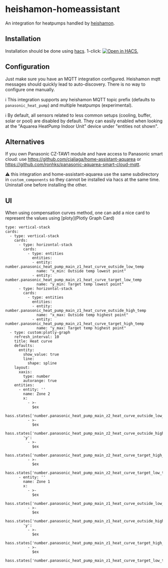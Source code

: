 # heishamon-homeassistant

An integration for heatpumps handled by [heishamon](https://github.com/Egyras/HeishaMon).

## Installation

Installation should be done using [hacs](https://hacs.xyz/).
1-click: [![Open in HACS.](https://my.home-assistant.io/badges/hacs_repository.svg)](https://my.home-assistant.io/redirect/hacs_repository/?owner=kamaradclimber&repository=heishamon-homeassistant&category=integration)

## Configuration

Just make sure you have an MQTT integration configured. Heishamon mqtt messages should quickly lead to auto-discovery. There is no way to configure one manually.

ℹ This integration supports any heishamon MQTT topic prefix (defaults to `panasonic_heat_pump`) and multiple heatpumps (experimental).

ℹ️ By default, all sensors related to less common setups (cooling, buffer, solar or pool) are disabled by default. They can easily enabled when looking at the "Aquarea HeatPump Indoor Unit" device under "entities not shown".

## Alternatives

If you own Panasonic CZ-TAW1 module and have access to Panasonic smart cloud: use https://github.com/cjaliaga/home-assistant-aquarea or https://github.com/ronhks/panasonic-aquarea-smart-cloud-mqtt.

⚠️ this integration and home-assistant-aquarea use the same subdirectory in `custom_components` so they cannot be installed via hacs at the same time.
Uninstall one before installing the other.

## UI

When using compensation curves method, one can add a nice card to represent the values using [ploty](Plotly Graph Card)

```
type: vertical-stack
cards:
  - type: vertical-stack
    cards:
      - type: horizontal-stack
        cards:
          - type: entities
            entities:
            - entity: number.panasonic_heat_pump_main_z1_heat_curve_outside_low_temp
              name: "x_min: Outside temp lowest point"
            - entity: number.panasonic_heat_pump_main_z1_heat_curve_target_low_temp
              name: "y_min: Target temp lowest point"
      - type: horizontal-stack
        cards:
          - type: entities
            entities:
            - entity: number.panasonic_heat_pump_main_z1_heat_curve_outside_high_temp
              name: "x_max: Outside temp highest point"
            - entity: number.panasonic_heat_pump_main_z1_heat_curve_target_high_temp
              name: "y_max: Target temp highest point"
  - type: custom:plotly-graph
    refresh_interval: 10
    title: Heat curve
    defaults:
      entity:
        show_value: true
        line:
          shape: spline
    layout:
      xaxis:
        type: number
        autorange: true
    entities:
      - entity: ''
        name: Zone 2
        x:
          - >-
            $ex
            hass.states['number.panasonic_heat_pump_main_z2_heat_curve_outside_low_temp'].state
          - >-
            $ex
            hass.states['number.panasonic_heat_pump_main_z2_heat_curve_outside_high_temp'].state
        'y':
          - >-
            $ex
            hass.states['number.panasonic_heat_pump_main_z2_heat_curve_target_high_temp'].state
          - >-
            $ex
            hass.states['number.panasonic_heat_pump_main_z2_heat_curve_target_low_temp'].state
      - entity: ''
        name: Zone 1
        x:
          - >-
            $ex
            hass.states['number.panasonic_heat_pump_main_z1_heat_curve_outside_low_temp'].state
          - >-
            $ex
            hass.states['number.panasonic_heat_pump_main_z1_heat_curve_outside_high_temp'].state
        'y':
          - >-
            $ex
            hass.states['number.panasonic_heat_pump_main_z1_heat_curve_target_high_temp'].state
          - >-
            $ex
            hass.states['number.panasonic_heat_pump_main_z1_heat_curve_target_low_temp'].state
```

